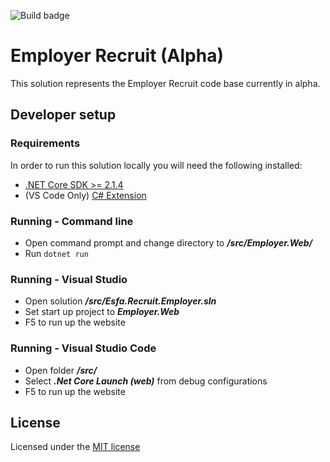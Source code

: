![Build badge](https://sfa-gov-uk.visualstudio.com/_apis/public/build/definitions/c39e0c0b-7aff-4606-b160-3566f3bbce23/788/badge)

# Employer Recruit (Alpha)

This solution represents the Employer Recruit code base currently in alpha.

## Developer setup

### Requirements

In order to run this solution locally you will need the following installed:

* [.NET Core SDK >= 2.1.4](https://www.microsoft.com/net/download/)
* (VS Code Only) [C# Extension](https://marketplace.visualstudio.com/items?itemName=ms-vscode.csharp)

### Running - Command line

* Open command prompt and change directory to _**/src/Employer.Web/**_
* Run `dotnet run`

### Running - Visual Studio

* Open solution _**/src/Esfa.Recruit.Employer.sln**_
* Set start up project to _**Employer.Web**_
* F5 to run up the website

### Running - Visual Studio Code

* Open folder _**/src/**_
* Select _**.Net Core Launch (web)**_ from debug configurations
* F5 to run up the website

## License

Licensed under the [MIT license](LICENSE)
